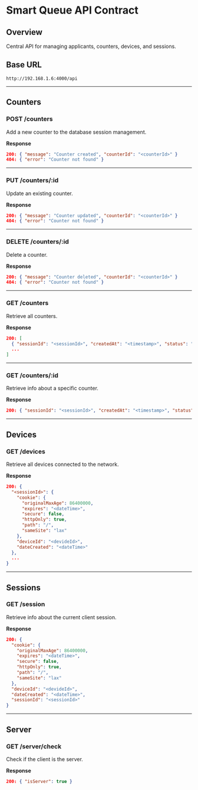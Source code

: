 # Smart Queue API Contract

## Overview

Central API for managing applicants, counters, devices, and sessions.

## Base URL

```
http://192.168.1.6:4000/api
```

---

## Counters

### **POST /counters**

Add a new counter to the database session management.

**Response**

```json
200: { "message": "Counter created", "counterId": "<counterId>" }
404: { "error": "Counter not found" }
```

---

### **PUT /counters/:id**

Update an existing counter.

**Response**

```json
200: { "message": "Counter updated", "counterId": "<counterId>" }
404: { "error": "Counter not found" }
```

---

### **DELETE /counters/:id**

Delete a counter.

**Response**

```json
200: { "message": "Counter deleted", "counterId": "<counterId>" }
404: { "error": "Counter not found" }
```

---

### **GET /counters**

Retrieve all counters.

**Response**

```json
200: [
  { "sessionId": "<sessionId>", "createdAt": "<timestamp>", "status": "active", "counterId": "<counterId>" }
  ...
]
```

---

### **GET /counters/:id**

Retrieve info about a specific counter.

**Response**

```json
200: { "sessionId": "<sessionId>", "createdAt": "<timestamp>", "status": "active", "counterId": "<counterId>" }
```

---

## Devices

### **GET /devices**

Retrieve all devices connected to the network.

**Response**

```json
200: {
  "<sessionId>": {
    "cookie": {
      "originalMaxAge": 86400000,
      "expires": "<dateTime>",
      "secure": false,
      "httpOnly": true,
      "path": "/",
      "sameSite": "lax"
    },
    "deviceId": "<devideId>",
    "dateCreated": "<dateTime>"
  },
  ...
}
```

---

## Sessions

### **GET /session**

Retrieve info about the current client session.

**Response**

```json
200: {
  "cookie": {
    "originalMaxAge": 86400000,
    "expires": "<dateTime>",
    "secure": false,
    "httpOnly": true,
    "path": "/",
    "sameSite": "lax"
  },
  "deviceId": "<devideId>",
  "dateCreated": "<dateTime>",
  "sessionId": "<sessionId>"
}
```

---

## Server

### **GET /server/check**

Check if the client is the server.

**Response**

```json
200: { "isServer": true }
```